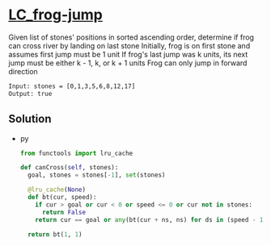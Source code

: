 # [LC_frog-jump](https://leetcode.com/problems/frog-jump)

Given list of stones' positions in sorted ascending order, determine if frog can cross river by landing on last stone
Initially, frog is on first stone and assumes first jump must be 1 unit
If frog's last jump was k units, its next jump must be either k - 1, k, or k + 1 units
  Frog can only jump in forward direction

```txt
Input: stones = [0,1,3,5,6,8,12,17]
Output: true
```

## Solution

* py

  ```py
  from functools import lru_cache

  def canCross(self, stones):
    goal, stones = stones[-1], set(stones)

    @lru_cache(None)
    def bt(cur, speed):
      if cur > goal or cur < 0 or speed <= 0 or cur not in stones:
        return False
      return cur == goal or any(bt(cur + ns, ns) for ds in (speed - 1, speed, speed + 1) if cur + ns in stones)

    return bt(1, 1)
  ```

